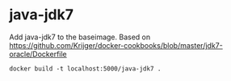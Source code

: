 java-jdk7
================

Add java-jdk7 to the baseimage. Based on https://github.com/Krijger/docker-cookbooks/blob/master/jdk7-oracle/Dockerfile

	docker build -t localhost:5000/java-jdk7 .
